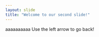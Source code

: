 ```yaml
---
layout: slide
title: "Welcome to our second slide!"
---
```

aaaaaaaaaa
Use the left arrow to go back!
